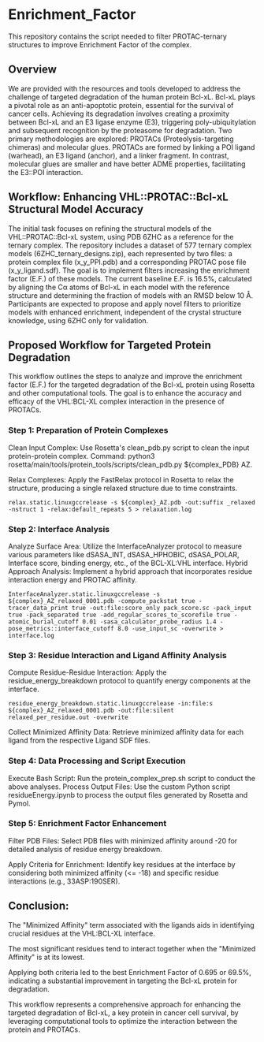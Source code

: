 # Enrichment_Factor

This repository contains the script needed to filter PROTAC-ternary structures to improve Enrichment Factor of the complex. 

## Overview

We are provided with the resources and tools developed to address the challenge of targeted degradation of the human protein Bcl-xL. Bcl-xL plays a pivotal role as an anti-apoptotic protein, essential for the survival of cancer cells. Achieving its degradation involves creating a proximity between Bcl-xL and an E3 ligase enzyme (E3), triggering poly-ubiquitylation and subsequent recognition by the proteasome for degradation. Two primary methodologies are explored: PROTACs (Proteolysis-targeting chimeras) and molecular glues. PROTACs are formed by linking a POI ligand (warhead), an E3 ligand (anchor), and a linker fragment. In contrast, molecular glues are smaller and have better ADME properties, facilitating the E3::POI interaction.

## Workflow: Enhancing VHL::PROTAC::Bcl-xL Structural Model Accuracy

The initial task focuses on refining the structural models of the VHL::PROTAC::Bcl-xL system, using PDB 6ZHC as a reference for the ternary complex. The repository includes a dataset of 577 ternary complex models (6ZHC_ternary_designs.zip), each represented by two files: a protein complex file (x_y_PPI.pdb) and a corresponding PROTAC pose file (x_y_ligand.sdf). The goal is to implement filters increasing the enrichment factor (E.F.) of these models. The current baseline E.F. is 16.5%, calculated by aligning the Cα atoms of Bcl-xL in each model with the reference structure and determining the fraction of models with an RMSD below 10 Å. Participants are expected to propose and apply novel filters to prioritize models with enhanced enrichment, independent of the crystal structure knowledge, using 6ZHC only for validation.

## Proposed Workflow for Targeted Protein Degradation

This workflow outlines the steps to analyze and improve the enrichment factor (E.F.) for the targeted degradation of the Bcl-xL protein using Rosetta and other computational tools. The goal is to enhance the accuracy and efficacy of the VHL:BCL-XL complex interaction in the presence of PROTACs.

### Step 1: Preparation of Protein Complexes
Clean Input Complex: Use Rosetta's clean_pdb.py script to clean the input protein-protein complex. Command: python3 rosetta/main/tools/protein_tools/scripts/clean_pdb.py ${complex_PDB} AZ.

Relax Complexes: Apply the FastRelax protocol in Rosetta to relax the structure, producing a single relaxed structure due to time constraints. 

`relax.static.linuxgccrelease -s ${complex}_AZ.pdb -out:suffix _relaxed -nstruct 1 -relax:default_repeats 5 > relaxation.log`

### Step 2: Interface Analysis
Analyze Surface Area: Utilize the InterfaceAnalyzer protocol to measure various parameters like dSASA_INT, dSASA_HPHOBIC, dSASA_POLAR, Interface score, binding energy, etc., of the BCL-XL:VHL interface.
Hybrid Approach Analysis: Implement a hybrid approach that incorporates residue interaction energy and PROTAC affinity. 

`InterfaceAnalyzer.static.linuxgccrelease -s ${complex}_AZ_relaxed_0001.pdb -compute_packstat true -tracer_data_print true -out:file:score_only pack_score.sc -pack_input true -pack_separated true -add_regular_scores_to_scorefile true -atomic_burial_cutoff 0.01 -sasa_calculator_probe_radius 1.4 -pose_metrics::interface_cutoff 8.0 -use_input_sc -overwrite > interface.log`

### Step 3: Residue Interaction and Ligand Affinity Analysis
Compute Residue-Residue Interaction: Apply the residue_energy_breakdown protocol to quantify energy components at the interface. 

`residue_energy_breakdown.static.linuxgccrelease -in:file:s ${complex}_AZ_relaxed_0001.pdb -out:file:silent relaxed_per_residue.out -overwrite`

Collect Minimized Affinity Data: Retrieve minimized affinity data for each ligand from the respective Ligand SDF files.

### Step 4: Data Processing and Script Execution
Execute Bash Script: Run the protein_complex_prep.sh script to conduct the above analyses.
Process Output Files: Use the custom Python script residueEnergy.ipynb to process the output files generated by Rosetta and Pymol.

### Step 5: Enrichment Factor Enhancement
Filter PDB Files: Select PDB files with minimized affinity around -20 for detailed analysis of residue energy breakdown.

Apply Criteria for Enrichment: Identify key residues at the interface by considering both minimized affinity (<= -18) and specific residue interactions (e.g., 33ASP:190SER).

## Conclusion:

The "Minimized Affinity" term associated with the ligands aids in identifying crucial residues at the VHL:BCL-XL interface.

The most significant residues tend to interact together when the "Minimized Affinity" is at its lowest.

Applying both criteria led to the best Enrichment Factor of 0.695 or 69.5%, indicating a substantial improvement in targeting the Bcl-xL protein for degradation.

This workflow represents a comprehensive approach for enhancing the targeted degradation of Bcl-xL, a key protein in cancer cell survival, by leveraging computational tools to optimize the interaction between the protein and PROTACs.